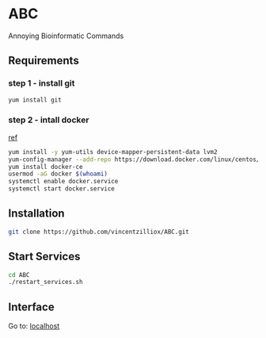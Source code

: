# ABC

Annoying Bioinformatic Commands

## Requirements

### step 1 - install git

```bash
yum install git
```

### step 2 - intall docker

[ref](https://github.com/NaturalHistoryMuseum/scratchpads2/wiki/Install-Docker-and-Docker-Compose-%28Centos-7%29)

```bash
yum install -y yum-utils device-mapper-persistent-data lvm2
yum-config-manager --add-repo https://download.docker.com/linux/centos/docker-ce.repo
yum install docker-ce
usermod -aG docker $(whoami)
systemctl enable docker.service
systemctl start docker.service
```


## Installation

```bash
git clone https://github.com/vincentzilliox/ABC.git
```

## Start Services

```bash
cd ABC
./restart_services.sh
```

## Interface

Go to: 
[localhost](https://0.0.0.0:5000)
